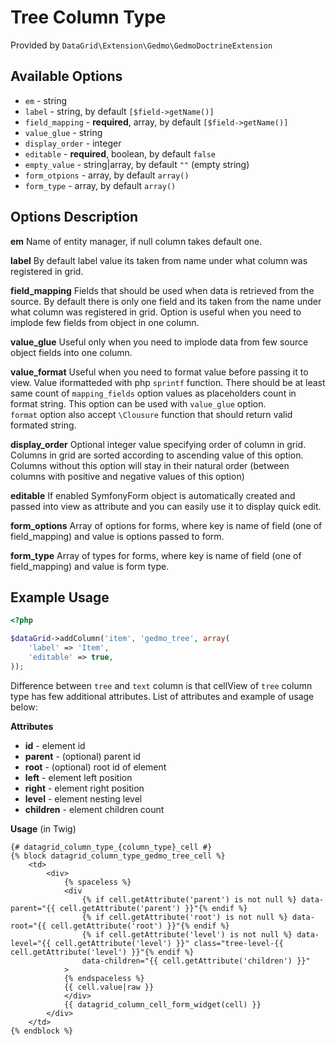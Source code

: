 # Tree Column Type #

Provided by ``DataGrid\Extension\Gedmo\GedmoDoctrineExtension``

## Available Options ##

* ``em`` - string
* ``label`` - string, by default ``[$field->getName()]``
* ``field_mapping`` - **required**, array, by default ``[$field->getName()]``
* ``value_glue`` - string
* ``display_order`` - integer
* ``editable`` - **required**, boolean, by default ``false``
* ``empty_value`` - string|array, by default ``""`` (empty string)
* ``form_otpions`` - array, by default ``array()``
* ``form_type`` - array, by default ``array()``

## Options Description ##

**em** Name of entity manager, if null column takes default one.

**label** By default label value its taken from name under what column was registered in grid.

**field_mapping** Fields that should be used when data is retrieved from the source. By default there is only one 
field and its taken from the name under what column was registered in grid.
Option is useful when you need to implode few fields from object in one column.

**value_glue** Useful only when you need to implode data from few source object fields into one column.

**value_format** Useful when you need to format value before passing it to view. Value iformatteded with php ``sprintf`` function. There should be at least same count of ``mapping_fields`` option
values as placeholders count in format string. This option can be used with ``value_glue`` option.  
``format`` option also accept ``\Clousure`` function that should return valid formated string. 

**display_order** Optional integer value specifying order of column in grid. Columns in grid are sorted according
  to ascending value of this option. Columns without this option will stay in their natural order (between columns with
  positive and negative values of this option)  

**editable** If enabled SymfonyForm object is automatically created and passed into view as attribute and you can easily use it to display quick edit.

**form_options** Array of options for forms, where key is name of field (one of field_mapping) and value is 
options passed to form.

**form_type** Array of types for forms, where key is name of field (one of field_mapping) and value is form type.

## Example Usage ##

``` php
<?php

$dataGrid->addColumn('item', 'gedmo_tree', array(
    'label' => 'Item',
    'editable' => true,
));

```

Difference between ``tree`` and ``text`` column is that cellView of ``tree`` column type has few additional
attributes.
List of attributes and example of usage below:

**Attributes**
* **id** - element id
* **parent** - (optional) parent id
* **root** - (optional) root id of element
* **left** - element left position
* **right** - element right position
* **level** - element nesting level
* **children** - element children count

**Usage** (in Twig)

```
{# datagrid_column_type_{column_type}_cell #}
{% block datagrid_column_type_gedmo_tree_cell %}
    <td>
        <div>
            {% spaceless %}
            <div
                {% if cell.getAttribute('parent') is not null %} data-parent="{{ cell.getAttribute('parent') }}"{% endif %}
                {% if cell.getAttribute('root') is not null %} data-root="{{ cell.getAttribute('root') }}"{% endif %}
                {% if cell.getAttribute('level') is not null %} data-level="{{ cell.getAttribute('level') }}" class="tree-level-{{ cell.getAttribute('level') }}"{% endif %}
                data-children="{{ cell.getAttribute('children') }}"
            >
            {% endspaceless %}
            {{ cell.value|raw }}
            </div>
            {{ datagrid_column_cell_form_widget(cell) }}
        </div>
    </td>
{% endblock %}
```